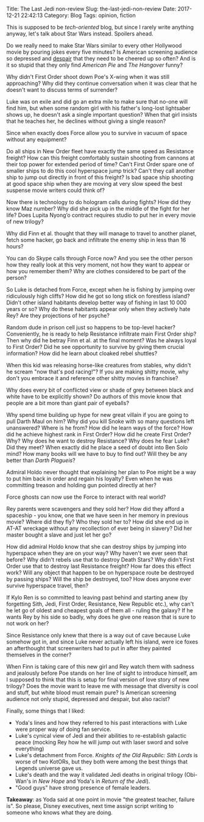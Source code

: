 Title: The Last Jedi non-review
Slug: the-last-jedi-non-review
Date: 2017-12-21 22:42:13
Category: Blog
Tags: opinion, fiction

This is supposed to be *tech-oriented* blog, but since I rarely write anything anyway, let's talk about Star Wars instead. Spoilers ahead.

<!-- more -->

Do we really need to make Star Wars similar to every other Hollywood movie by pouring jokes every five minutes? Is American screening audience so depressed and [despair](http://existentialcomics.com/comic/61) that they need to be cheered up so often? And is it so stupid that they only find *American Pie* and *The Hangover* funny?

Why didn't First Order shoot down Poe's X-wing when it was still approaching? Why did they continue conversation when it was clear that he doesn't want to discuss terms of surrender?

Luke was on exile and did go an extra mile to make sure that no-one will find him, but when some random girl with his father's long-lost lightsaber shows up, he doesn't ask a single important question? When that girl insists that he teaches her, he declines without giving a single reason?

Since when exactly does Force allow you to survive in vacuum of space without any equipment?

Do all ships in New Order fleet have exactly the same speed as Resistance freight? How can this freight comfortably sustain shooting from cannons at their top power for extended period of time? Can't First Order spare one of smaller ships to do this cool hyperspace jump trick? Can't they call another ship to jump out directly in front of this freight? Is bad space ship shooting at good space ship when they are moving at very slow speed the best suspense movie writers could think of?

Now there is technology to do hologram calls during fights? How did they know Maz number? Why did she pick up in the middle of the fight for her life? Does Lupita Nyong’o contract requires studio to put her in every movie of new trilogy?

Why did Finn et al. thought that they will manage to travel to another planet, fetch some hacker, go back and infiltrate the enemy ship in less than 16 hours?

You can do Skype calls through Force now? And you see the other person how they really look at this very moment, not how they want to appear or how you remember them? Why are clothes considered to be part of the person?

So Luke is detached from Force, except when he is fishing by jumping over ridiculously high cliffs? How did he got so long stick on forestless island? Didn't other island habitants develop better way of fishing in last 10 000 years or so? Why do these habitants appear only when they actively hate Rey? Are they projections of her psyche?

Random dude in prison cell just so happens to be top-level hacker? Conveniently, he is ready to help Resistance infiltrate main First Order ship? Then why did he betray Finn et al. at the final moment? Was he always loyal to First Order? Did he see opportunity to survive by giving them crucial information? How did he learn about cloaked rebel shuttles?

When this kid was releasing horse-like creatures from stables, why didn't he scream "now that's pod racing!"? If you are making shitty movie, why don't you embrace it and reference other shitty movies in franchise?

Why does every bit of conflicted view or shade of grey between black and white have to be explicitly shown? Do authors of this movie know that people are a bit more than giant pair of eyeballs?

Why spend time building up hype for new great villain if you are going to pull Darth Maul on him? Why did you kill Snoke with so many questions left unanswered? Where is he from? How did he learn ways of the force? How did he achieve highest rank in First Order? How did he create First Order? Why? Why does he want to destroy Resistance? Why does he fear Luke? Did they meet? When exactly did he place a seed of doubt into Ben Solo mind? How many books will we have to buy to find out? Will they be any better than *Darth Plagueis*?

Admiral Holdo never thought that explaining her plan to Poe might be a way to put him back in order and regain his loyalty? Even when he was committing treason and holding gun pointed directly at her?

Force ghosts can now use the Force to interact with real world?

Rey parents were scavengers and they sold her? How did they afford a spaceship - you know, one that we have seen in her memory in previous movie? Where did they fly? Who they sold her to? How did she end up in AT-AT wreckage without any recollection of ever being in slavery? Did her master bought a slave and just let her go?

How did admiral Holdo know that she can destroy ships by jumping into hyperspace when they are on your way? Why haven't we ever seen that before? Why didn't rebels use that to destroy Death Stars? Why didn't First Order use that to destroy last Resistance freight? How far does this effect work? Will any object that happen to be on hyperspace route be destroyed by passing ships? Will the ship be destroyed, too? How does anyone ever survive hyperspace travel, then?

If Kylo Ren is so committed to leaving past behind and starting anew (by forgetting Sith, Jedi, First Order, Resistance, New Republic etc.), why can't he let go of oldest and cheapest goals of them all - ruling the galaxy? If he wants Rey by his side so badly, why does he give one reason that is sure to not work on her?

Since Resistance only knew that there is a way out of cave because Luke somehow got in, and since Luke never actually left his island, were ice foxes an afterthought that screenwriters had to put in after they painted themselves in the corner?

When Finn is taking care of this new girl and Rey watch them with sadness and jealously before Poe stands on her line of sight to introduce himself, am I supposed to think that this is setup for final version of love story of new trilogy? Does the movie want to leave me with message that diversity is cool and stuff, but white blood must remain pure? Is American screening audience not only stupid, depressed and despair, but also racist?

Finally, some things that I liked:

* Yoda's lines and how they referred to his past interactions with Luke were proper way of doing fan service.
* Luke's cynical view of Jedi and their abilities to re-establish galactic peace (mocking Rey how he will jump out with laser sword and solve everything)
* Luke's detachment from Force. *Knights of the Old Republic: Sith Lords* is worse of two KotORs, but they both were among the best things that Legends universe gave us.
* Luke's death and the way it validated Jedi deaths in original trilogy (Obi-Wan's in *New Hope* and Yoda's in *Return of the Jedi*).
* "Good guys" have strong presence of female leaders.

**Takeaway**: as Yoda said at one point in movie "the greatest teacher, failure is". So please, Disney executives, next time assign script writing to someone who knows what they are doing.
